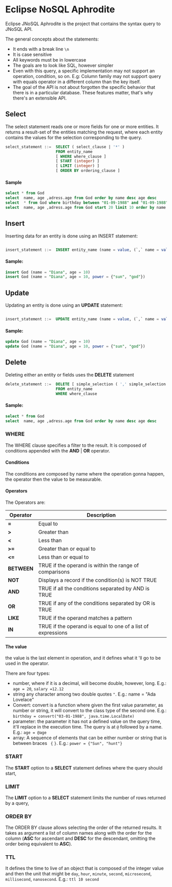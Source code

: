 # Eclipse NoSQL Aphrodite

Eclipse JNoSQL Aphrodite is the project that contains the syntax query to JNoSQL API.

The general concepts about the statements:

* It ends with a break line `\n`
* It is case sensitive
* All keywords must be in lowercase
* The goals are to look like SQL, however simpler
* Even with this query, a specific implementation may not support an operation, condition, so on. E.g: Column family may not support query with equals operator in a different column than the key itself.
* The goal of the API is not about forgotten the specific behavior that there is in a particular database. These features matter, that's why there's an extensible API.


## Select

The select statement reads one or more fields for one or more entities. It returns a result-set of the entities matching the request, where each entity contains the values for the selection corresponding to the query.

```sql
select_statement ::=  SELECT ( select_clause | '*' )
                      FROM entity_name
                      [ WHERE where_clause ]
                      [ START (integer) ]
                      [ LIMIT (integer) ]
                      [ ORDER BY ordering_clause ]
```

#### Sample

```sql
select * from God
select  name, age ,adress.age from God order by name desc age desc
select  * from God where birthday between "01-09-1988" and "01-09-1988" and salary = 12
select  name, age ,adress.age from God start 20 limit 10 order by name desc age desc
```

## Insert

Inserting data for an entity is done using an INSERT statement:

```sql

insert_statement ::=  INSERT entity_name (name = value, (`,` name = value) *) TTL
```

#### Sample:


```sql
insert God (name = "Diana", age = 10)
insert God (name = "Diana", age = 10, power = {"sun", "god"})
```

## Update

Updating an entity is done using an **UPDATE** statement:


```sql

insert_statement ::=  UPDATE entity_name (name = value, (`,` name = value) *)
```

#### Sample:


```sql
update God (name = "Diana", age = 10)
update God (name = "Diana", age = 10, power = {"sun", "god"})
```

## Delete

Deleting either an entity or fields uses the **DELETE** statement

```sql
delete_statement ::=  DELETE [ simple_selection ( ',' simple_selection ) ]
                      FROM entity_name
                      WHERE where_clause
```

#### Sample:


```sql
select * from God
select  name, age ,adress.age from God order by name desc age desc
```

### WHERE

The WHERE clause specifies a filter to the result. It is composed of conditions appended with the **AND** | **OR** operator.

#### Conditions

The conditions are composed by name where the operation gonna happen, the operator then the value to be measurable.

#### Operators

The Operators are:


| Operator | Description |
| ------------- | ------------- |
| **=**         | Equal to |
| **>**         | Greater than|
| **<**         | Less than |
| **>=**        | Greater than or equal to |
| **<=**        | Less than or equal to |
| **BETWEEN**   | TRUE if the operand is within the range of comparisons |
| **NOT**       | Displays a record if the condition(s) is NOT TRUE	|
| **AND**       | TRUE if all the conditions separated by AND is TRUE|
| **OR**        | TRUE if any of the conditions separated by OR is TRUE|
| **LIKE**      |TRUE if the operand matches a pattern	|
| **IN**        |TRUE if the operand is equal to one of a list of expressions	|

#### The value

the value is the last element in operation, and it defines what it 'll go to be used in the operator.

There are four types:

* number, where if it is a decimal, will become double, however, long. E.g.: `age = 20`, `salary =12.12`
* string any character among two double quotes `"`. E.g.: name = "Ada Lovelace"
* Convert: convert is a function where given the first value parameter, as number or string, it will convert to the class type of the second one. E.g.: `birthday = convert("03-01-1988", java.time.LocalDate)`
* parameter: the parameter it has not a defined value on the query time, it'll replace in the execution time. The query is at `@` followed by a name. E.g.: `age = @age`
* array: A sequence of elements that can be either number or string that is between braces ` {` `}`. E.g.: `power = {"Sun", "hunt"}`

### START

The **START** option to a **SELECT** statement defines where the query should start,

### LIMIT

The **LIMIT** option to a **SELECT** statement limits the number of rows returned by a query, 

### ORDER BY

The ORDER BY clause allows selecting the order of the returned results. It takes as argument a list of column names along with the order for the column (**ASC** for ascendant and **DESC** for the descendant, omitting the order being equivalent to **ASC**). 

### TTL

It defines the time to live of an object that is composed of the integer value and then the unit that might be `day`, `hour`, `minute`, `second`, `microsecond`, `millisecond`, `nanosecond`. E.g.: `ttl 10 second`
